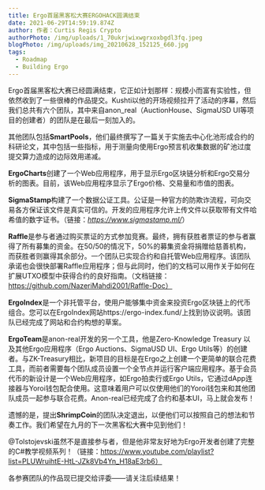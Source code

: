 ```yaml
---
title: Ergo首届黑客松大赛ERGOHACK圆满结束
date: 2021-06-29T14:59:19.874Z
author: 作者：Curtis Regis Crypto
authorPhoto: /img/uploads/1_70ukrjwixwgrxoxbgdl3fq.jpeg
blogPhoto: /img/uploads/img_20210628_152125_660.jpg
tags:
  - Roadmap
  - Building Ergo
---
```

Ergo首届黑客松大赛已经圆满结束，它正如计划那样：规模小而富有实验性，但依然收到了一些很棒的作品提交。Kushti以他的开场视频拉开了活动的序幕，然后我们总共有六个团队，其中来自anon_real（AuctionHouse、SigmaUSD UI等项目的创建者）的团队是在最后一刻加入的。

其他团队包括**SmartPools**，他们最终撰写了一篇关于实施去中心化池形成合约的科研论文，其中包括一些指标，用于测量向使用Ergo预言机收集数据的矿池过度提交算力造成的边际效用递减。

**ErgoCharts**创建了一个Web应用程序，用于显示Ergo区块链分析和Ergo交易分析的图表。目前，该Web应用程序显示了Ergo价格、交易量和市值的图表。

**SigmaStamp**构建了一个数据公证工具。公证是一种官方的防欺诈流程，可向交易各方保证该文件是真实可信的。开发的应用程序允许上传文件以获取带有文件哈希值的数字证书。（链接：*<https://www.sigmastamp.ml/>*）

**Raffle**是参与者通过购买票证的方式参加竞赛。最终，拥有获胜者票证的参与者赢得了所有募集的资金。在50/50的情况下，50%的募集资金将捐赠给慈善机构，而获胜者则赢得其余部分。一个团队已实现合约和自托管Web应用程序。该团队承诺也会很快部署Raffle应用程序；但与此同时，他们的文档可以用作关于如何在扩展UTXO模型中获得合约的良好指南。（文档链接：https://github.com/NazeriMahdi2001/Raffle-Doc）

**ErgoIndex**是一个非托管平台，使用户能够集中资金来投资Ergo区块链上的代币组合。您可以在ErgoIndex网站https://ergo-index.fund/上找到协议说明。该团队已经完成了网站和合约构想的草案。

**ErgoTeam**是anon-real开发的另一个工具，他是Zero-Knowledge Treasury 以及其他Ergo应用程序（Ergo Auctions、SigmaUSD UI、Ergo Utils等）的创建者。与ZK-Treasury相比，新项目的目标是在Ergo之上创建一个更简单的联合花费工具，而前者需要每个团队成员设置一个全节点并运行客户端应用程序。基于会员代币的新设计是一个Web应用程序，如Ergo拍卖行或Ergo Utils，它通过dApp连接器与Yoroi钱包配合使用。这意味着用户可以仅使用他们的Yoroi钱包来和其他团队成员一起参与联合花费。Anon-real已经完成了合约和基本UI，马上就会发布！

遗憾的是，提出**ShrimpCoin**的团队决定退出，以便他们可以按照自己的想法和节奏工作。我们希望在九月的下一次黑客松大赛中见到他们！

@Tolstojevski虽然不是直接参与者，但是他非常友好地为Ergo开发者创建了完整的C#教学视频系列！（链接：https://www.youtube.com/playlist?list=PLUWruihtE-HtL-JZk8Vb4Yn_H18aE3rb6）

各参赛团队的作品现已提交给评委——请关注后续结果！